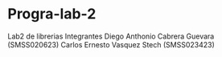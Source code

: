 # Progra-lab-2
Lab2 de librerias
Integrantes
Diego Anthonio Cabrera Guevara (SMSS020623)
Carlos Ernesto Vasquez Stech (SMSS023423)
